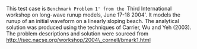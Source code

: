
This test case is `Benchmark Problem 1' from the `Third International workshop
on long-wave runup models, June 17-18 2004'. It models the runup of an initial
waveform on a linearly sloping beach. The analytical solution was produced
using the techniques of Carrier, Wu and Yeh (2003). The problem descriptions
and solution were sourced from http://isec.nacse.org/workshop/2004\_cornell/bmark1.html


